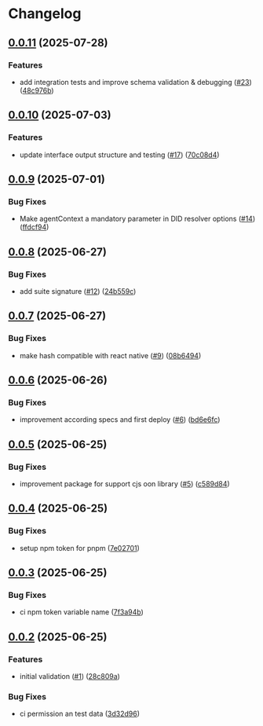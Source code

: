 # Changelog

## [0.0.11](https://github.com/verana-labs/verre/compare/v0.0.10...v0.0.11) (2025-07-28)


### Features

* add integration tests and improve schema validation & debugging ([#23](https://github.com/verana-labs/verre/issues/23)) ([48c976b](https://github.com/verana-labs/verre/commit/48c976bc0834d5ce90c5a8808239d017d60ccce1))

## [0.0.10](https://github.com/verana-labs/verre/compare/v0.0.9...v0.0.10) (2025-07-03)


### Features

* update interface output structure and testing ([#17](https://github.com/verana-labs/verre/issues/17)) ([70c08d4](https://github.com/verana-labs/verre/commit/70c08d4875bd6f52ada762a022ef663cb392ec90))

## [0.0.9](https://github.com/verana-labs/verre/compare/v0.0.8...v0.0.9) (2025-07-01)


### Bug Fixes

* Make agentContext a mandatory parameter in DID resolver options ([#14](https://github.com/verana-labs/verre/issues/14)) ([ffdcf94](https://github.com/verana-labs/verre/commit/ffdcf94c8fc68b384b42ead393f08532fcb3f928))

## [0.0.8](https://github.com/verana-labs/verre/compare/v0.0.7...v0.0.8) (2025-06-27)


### Bug Fixes

* add suite signature ([#12](https://github.com/verana-labs/verre/issues/12)) ([24b559c](https://github.com/verana-labs/verre/commit/24b559c03c706738cb3b57641b35206beba9a0ca))

## [0.0.7](https://github.com/verana-labs/verre/compare/v0.0.6...v0.0.7) (2025-06-27)


### Bug Fixes

* make hash compatible with react native ([#9](https://github.com/verana-labs/verre/issues/9)) ([08b6494](https://github.com/verana-labs/verre/commit/08b6494024efb2c37debd0941d31f8808f9acabd))

## [0.0.6](https://github.com/verana-labs/verre/compare/v0.0.5...v0.0.6) (2025-06-26)


### Bug Fixes

* improvement according specs and first deploy ([#6](https://github.com/verana-labs/verre/issues/6)) ([bd6e6fc](https://github.com/verana-labs/verre/commit/bd6e6fc4c52e76f6d399bc61093c88b2ca5c1a2c))

## [0.0.5](https://github.com/verana-labs/verre/compare/v0.0.4...v0.0.5) (2025-06-25)


### Bug Fixes

* improvement package for support cjs oon library ([#5](https://github.com/verana-labs/verre/issues/5)) ([c589d84](https://github.com/verana-labs/verre/commit/c589d84f46c3b0d90b28ec8698ce638e2e718a76))

## [0.0.4](https://github.com/verana-labs/verre/compare/v0.0.3...v0.0.4) (2025-06-25)


### Bug Fixes

* setup npm token for pnpm ([7e02701](https://github.com/verana-labs/verre/commit/7e027011a34a080106df24fdf1cda2c4edd2f95d))

## [0.0.3](https://github.com/verana-labs/verre/compare/v0.0.2...v0.0.3) (2025-06-25)


### Bug Fixes

* ci npm token variable name ([7f3a94b](https://github.com/verana-labs/verre/commit/7f3a94b0bf8de58fb200b3644c7a5d21aaf45de7))

## [0.0.2](https://github.com/verana-labs/verre/compare/v0.0.1...v0.0.2) (2025-06-25)


### Features

* initial validation ([#1](https://github.com/verana-labs/verre/issues/1)) ([28c809a](https://github.com/verana-labs/verre/commit/28c809add1d163810f22f20d55606dacea77e340))


### Bug Fixes

* ci permission an test data ([3d32d96](https://github.com/verana-labs/verre/commit/3d32d96471e3dfc44bf14621c95630f365094958))
